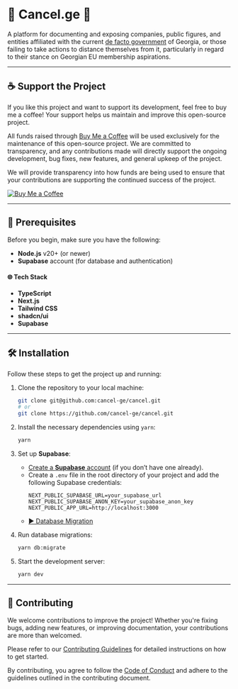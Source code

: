 # 🚫 Cancel.ge 🚫

A platform for documenting and exposing companies, public figures, and entities affiliated with the current [de facto government](https://www.csce.gov/press-releases/chairman-wilson-and-ranking-member-cohen-express-their-solidarity-with-the-georgian-people/) of Georgia, or those failing to take actions to distance themselves from it, particularly in regard to their stance on Georgian EU membership aspirations.

---

## ☕ Support the Project

If you like this project and want to support its development, feel free to buy me a coffee! Your support helps us maintain and improve this open-source project.

All funds raised through [Buy Me a Coffee](https://buymeacoffee.com/dsha256) will be used exclusively for the maintenance of this open-source project. We are committed to transparency, and any contributions made will directly support the ongoing development, bug fixes, new features, and general upkeep of the project.

We will provide transparency into how funds are being used to ensure that your contributions are supporting the continued success of the project.

[![Buy Me a Coffee](https://img.buymeacoffee.com/button-api/?text=Buy%20Me%20A%20Coffee&emoji=&slug=dsha256&button_colour=FF813F&font_colour=ffffff&font_family=Cookie&outline_colour=000000&coffee_colour=FFDD00)](https://buymeacoffee.com/dsha256)

---

## 🔧 Prerequisites

Before you begin, make sure you have the following:

- **Node.js** v20+ (or newer)
- **Supabase** account (for database and authentication)

#### 🌐 Tech Stack
- **TypeScript**
- **Next.js**
- **Tailwind CSS**
- **shadcn/ui**
- **Supabase**

---

## 🛠 Installation

Follow these steps to get the project up and running:

1. Clone the repository to your local machine:
    ```bash
    git clone git@github.com:cancel-ge/cancel.git
    # or
    git clone https://github.com/cancel-ge/cancel.git
    ```

2. Install the necessary dependencies using `yarn`:
    ```bash
    yarn
    ```

3. Set up **Supabase**:
   - [Create a **Supabase** account](https://supabase.com) (if you don’t have one already).
   - Create a `.env` file in the root directory of your project and add the following Supabase credentials:
     ```env
     NEXT_PUBLIC_SUPABASE_URL=your_supabase_url
     NEXT_PUBLIC_SUPABASE_ANON_KEY=your_supabase_anon_key
     NEXT_PUBLIC_APP_URL=http://localhost:3000
     ```
   - [▶️ Database Migration](https://www.youtube.com/watch?v=Kx5nHBmIxyQ)

4. Run database migrations:
    ```bash
    yarn db:migrate
    ```

5. Start the development server:
    ```bash
    yarn dev
    ```

---

## 🎊️ Contributing

We welcome contributions to improve the project! Whether you're fixing bugs, adding new features, or improving documentation, your contributions are more than welcomed.

Please refer to our [Contributing Guidelines](./CONTRIBUTING.md) for detailed instructions on how to get started.

By contributing, you agree to follow the [Code of Conduct](./CODE_OF_CONDUCT.md) and adhere to the guidelines outlined in the contributing document.